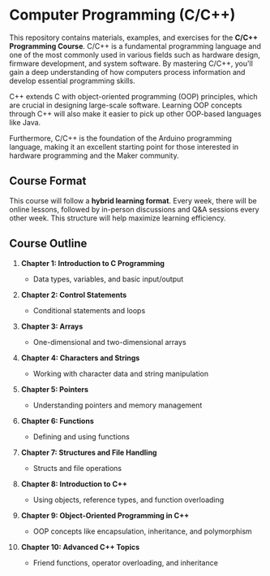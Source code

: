 # Computer Programming (C/C++)

This repository contains materials, examples, and exercises for the **C/C++ Programming Course**. C/C++ is a fundamental programming language and one of the most commonly used in various fields such as hardware design, firmware development, and system software. By mastering C/C++, you'll gain a deep understanding of how computers process information and develop essential programming skills.

C++ extends C with object-oriented programming (OOP) principles, which are crucial in designing large-scale software. Learning OOP concepts through C++ will also make it easier to pick up other OOP-based languages like Java.

Furthermore, C/C++ is the foundation of the Arduino programming language, making it an excellent starting point for those interested in hardware programming and the Maker community.

## Course Format
This course will follow a **hybrid learning format**. Every week, there will be online lessons, followed by in-person discussions and Q&A sessions every other week. This structure will help maximize learning efficiency.

## Course Outline

1. **Chapter 1: Introduction to C Programming**
   - Data types, variables, and basic input/output

2. **Chapter 2: Control Statements**
   - Conditional statements and loops

3. **Chapter 3: Arrays**
   - One-dimensional and two-dimensional arrays

4. **Chapter 4: Characters and Strings**
   - Working with character data and string manipulation

5. **Chapter 5: Pointers**
   - Understanding pointers and memory management

6. **Chapter 6: Functions**
   - Defining and using functions

7. **Chapter 7: Structures and File Handling**
   - Structs and file operations

8. **Chapter 8: Introduction to C++**
   - Using objects, reference types, and function overloading

9. **Chapter 9: Object-Oriented Programming in C++**
   - OOP concepts like encapsulation, inheritance, and polymorphism

10. **Chapter 10: Advanced C++ Topics**
    - Friend functions, operator overloading, and inheritance
